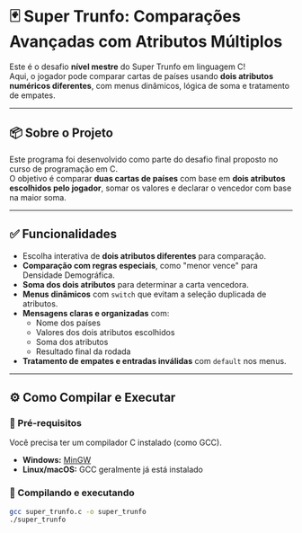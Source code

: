 # 🃏 Super Trunfo: Comparações Avançadas com Atributos Múltiplos

Este é o desafio **nível mestre** do Super Trunfo em linguagem C!  
Aqui, o jogador pode comparar cartas de países usando **dois atributos numéricos diferentes**, com menus dinâmicos, lógica de soma e tratamento de empates.

---

## 📦 Sobre o Projeto

Este programa foi desenvolvido como parte do desafio final proposto no curso de programação em C.  
O objetivo é comparar **duas cartas de países** com base em **dois atributos escolhidos pelo jogador**, somar os valores e declarar o vencedor com base na maior soma.

---

## ✅ Funcionalidades

- Escolha interativa de **dois atributos diferentes** para comparação.
- **Comparação com regras especiais**, como "menor vence" para Densidade Demográfica.
- **Soma dos dois atributos** para determinar a carta vencedora.
- **Menus dinâmicos** com `switch` que evitam a seleção duplicada de atributos.
- **Mensagens claras e organizadas** com:
  - Nome dos países
  - Valores dos dois atributos escolhidos
  - Soma dos atributos
  - Resultado final da rodada
- **Tratamento de empates e entradas inválidas** com `default` nos menus.

---

## ⚙️ Como Compilar e Executar

### 🔧 Pré-requisitos

Você precisa ter um compilador C instalado (como GCC).

- **Windows:** [MinGW](https://www.mingw-w64.org/)
- **Linux/macOS:** GCC geralmente já está instalado

### 🧪 Compilando e executando

```bash
gcc super_trunfo.c -o super_trunfo
./super_trunfo
